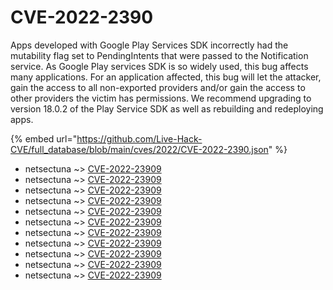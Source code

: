 # CVE-2022-2390

Apps developed with Google Play Services SDK incorrectly had the mutability flag set to PendingIntents that were passed to the Notification service. As Google Play services SDK is so widely used, this bug affects many applications. For an application affected, this bug will let the attacker, gain the access to all non-exported providers and/or gain the access to other providers the victim has permissions. We recommend upgrading to version 18.0.2 of the Play Service SDK as well as rebuilding and redeploying apps.

{% embed url="https://github.com/Live-Hack-CVE/full_database/blob/main/cves/2022/CVE-2022-2390.json" %}


* netsectuna ~> [CVE-2022-23909](https://www.alice-snow.ru/2022/database/cve-2022-2390/cve-2022-23909-netsectuna)
* netsectuna ~> [CVE-2022-23909](https://www.alice-snow.ru/2022/database/cve-2022-2390/cve-2022-23909-netsectuna)
* netsectuna ~> [CVE-2022-23909](https://www.alice-snow.ru/2022/database/cve-2022-2390/cve-2022-23909-netsectuna)
* netsectuna ~> [CVE-2022-23909](https://www.alice-snow.ru/2022/database/cve-2022-2390/cve-2022-23909-netsectuna)
* netsectuna ~> [CVE-2022-23909](https://www.alice-snow.ru/2022/database/cve-2022-2390/cve-2022-23909-netsectuna)
* netsectuna ~> [CVE-2022-23909](https://www.alice-snow.ru/2022/database/cve-2022-2390/cve-2022-23909-netsectuna)
* netsectuna ~> [CVE-2022-23909](https://www.alice-snow.ru/2022/database/cve-2022-2390/cve-2022-23909-netsectuna)
* netsectuna ~> [CVE-2022-23909](https://www.alice-snow.ru/2022/database/cve-2022-2390/cve-2022-23909-netsectuna)
* netsectuna ~> [CVE-2022-23909](https://www.alice-snow.ru/2022/database/cve-2022-2390/cve-2022-23909-netsectuna)
* netsectuna ~> [CVE-2022-23909](https://www.alice-snow.ru/2022/database/cve-2022-2390/cve-2022-23909-netsectuna)
* netsectuna ~> [CVE-2022-23909](https://www.alice-snow.ru/2022/database/cve-2022-2390/cve-2022-23909-netsectuna)